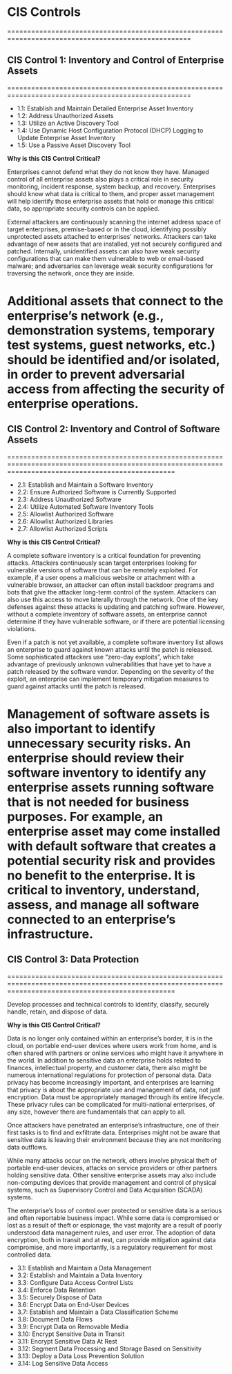 # CIS Controls
====================================================================================================
## CIS Control 1: Inventory and Control of Enterprise Assets
====================================================================================================

   - 1.1: Establish and Maintain Detailed Enterprise Asset Inventory
   - 1.2: Address Unauthorized Assets
   - 1.3: Utilize an Active Discovery Tool
   - 1.4: Use Dynamic Host Configuration Protocol (DHCP) Logging to Update Enterprise Asset Inventory
   - 1.5: Use a Passive Asset Discovery Tool

**Why is this CIS Control Critical?**

Enterprises cannot defend what they do not know they have. Managed control of all enterprise assets also plays a critical role in security monitoring, incident response, system backup, and recovery. Enterprises should know what data is critical to them, and proper asset management will help identify those enterprise assets that hold or manage this critical data, so appropriate security controls can be applied. 

External attackers are continuously scanning the internet address space of target enterprises, premise-based or in the cloud, identifying possibly unprotected assets attached to enterprises' networks. Attackers can take advantage of new assets that are installed, yet not securely configured and patched. Internally, unidentified assets can also have weak security configurations that can make them vulnerable to web or email-based malware; and adversaries can leverage weak security configurations for traversing the network, once they are inside.

Additional assets that connect to the enterprise’s network (e.g., demonstration systems, temporary test systems, guest networks, etc.) should be identified and/or isolated, in order to prevent adversarial access from affecting the security of enterprise operations.
======================================================================================================================================================
## CIS Control 2: Inventory and Control of Software Assets
======================================================================================================================================================

   - 2.1: Establish and Maintain a Software Inventory
   - 2.2: Ensure Authorized Software is Currently Supported
   - 2.3: Address Unauthorized Software
   - 2.4: Utilize Automated Software Inventory Tools
   - 2.5: Allowlist Authorized Software
   - 2.6: Allowlist Authorized Libraries
   - 2.7: Allowlist Authorized Scripts

**Why is this CIS Control Critical?**

A complete software inventory is a critical foundation for preventing attacks. Attackers continuously scan target enterprises looking for vulnerable versions of software that can be remotely exploited. For example, if a user opens a malicious website or attachment with a vulnerable browser, an attacker can often install backdoor programs and bots that give the attacker long-term control of the system. Attackers can also use this access to move laterally through the network. One of the key defenses against these attacks is updating and patching software. However, without a complete inventory of software assets, an enterprise cannot determine if they have vulnerable software, or if there are potential licensing violations.

Even if a patch is not yet available, a complete software inventory list allows an enterprise to guard against known attacks until the patch is released. Some sophisticated attackers use “zero-day exploits”, which take advantage of previously unknown vulnerabilities that have yet to have a patch released by the software vendor. Depending on the severity of the exploit, an enterprise can implement temporary mitigation measures to guard against attacks until the patch is released.

Management of software assets is also important to identify unnecessary security risks. An enterprise should review their software inventory to identify any enterprise assets running software that is not needed for business purposes. For example, an enterprise asset may come installed with default software that creates a potential security risk and provides no benefit to the enterprise. It is critical to inventory, understand, assess, and manage all software connected to an enterprise’s infrastructure.
======================================================================================================================================================
## CIS Control 3: Data Protection
======================================================================================================================================================

Develop processes and technical controls to identify, classify, securely handle, retain, and dispose of data.

**Why is this CIS Control Critical?**

Data is no longer only contained within an enterprise’s border, it is in the cloud, on portable end-user devices where users work from home, and is often shared with partners or online services who might have it anywhere in the world. In addition to sensitive data an enterprise holds related to finances, intellectual property, and customer data, there also might be numerous international regulations for protection of personal data. Data privacy has become increasingly important, and enterprises are learning that privacy is about the appropriate use and management of data, not just encryption. Data must be appropriately managed through its entire lifecycle. These privacy rules can be complicated for multi-national enterprises, of any size, however there are fundamentals that can apply to all.

Once attackers have penetrated an enterprise’s infrastructure, one of their first tasks is to find and exfiltrate data. Enterprises might not be aware that sensitive data is leaving their environment because they are not monitoring data outflows.

While many attacks occur on the network, others involve physical theft of portable end-user devices, attacks on service providers or other partners holding sensitive data. Other sensitive enterprise assets may also include non-computing devices that provide management and control of physical systems, such as Supervisory Control and Data Acquisition (SCADA) systems.

The enterprise’s loss of control over protected or sensitive data is a serious and often reportable business impact. While some data is compromised or lost as a result of theft or espionage, the vast majority are a result of poorly understood data management rules, and user error. The adoption of data encryption, both in transit and at rest, can provide mitigation against data compromise, and more importantly, is a regulatory requirement for most controlled data.

   - 3.1: Establish and Maintain a Data Management
   - 3.2: Establish and Maintain a Data Inventory
   - 3.3: Configure Data Access Control Lists
   - 3.4: Enforce Data Retention
   - 3.5: Securely Dispose of Data
   - 3.6: Encrypt Data on End-User Devices
   - 3.7: Establish and Maintain a Data Classification Scheme
   - 3.8: Document Data Flows
   - 3.9: Encrypt Data on Removable Media
   - 3.10: Encrypt Sensitive Data in Transit
   - 3.11: Encrypt Sensitive Data At Rest
   - 3.12: Segment Data Processing and Storage Based on Sensitivity
   - 3.13: Deploy a Data Loss Prevention Solution
   - 3.14: Log Sensitive Data Access
